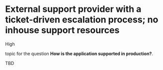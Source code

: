 # External support provider with a ticket-driven escalation process; no inhouse support resources

<div class="risk-rounded-box high">High</div>

topic for the question **How is the application supported in production?**.

TBD
